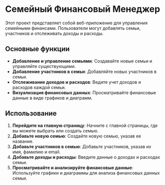 # Семейный Финансовый Менеджер

Этот проект представляет собой веб-приложение для управления семейными финансами. Пользователи могут добавлять семьи, участников и отслеживать доходы и расходы.

## Основные функции

- **Добавление и управление семьями**: Создавайте новые семьи и управляйте существующими.
- **Добавление участников в семьи**: Добавляйте новых участников в семьи.
- **Отслеживание доходов и расходов**: Ведите учет доходов и расходов каждой семьи.
- **Визуализация финансовых данных**: Просматривайте финансовые данные в виде графиков и диаграмм.

## Использование

1. **Перейдите на главную страницу**: Начните с главной страницы, где вы можете выбрать или создать семью.
2. **Добавьте новую семью**: Создайте новую семью, указав ее название.
3. **Добавьте участников в семью**: Добавьте участников, указав их имя, фамилию и email.
4. **Добавьте доходы и расходы**: Введите данные о доходах и расходах семьи.
5. **Просматривайте и анализируйте финансовые данные**: Используйте графики и диаграммы для анализа финансовых данных семьи.


